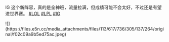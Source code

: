 <p>IG 这个新阵容，真的是全神班，流量拉满，但成绩可能不会太好，不过还是有望进世界赛。 <a href="https://e5n.cc/tags/LOL" class="mention hashtag" rel="tag">#<span>LOL</span></a> <a href="https://e5n.cc/tags/LPL" class="mention hashtag" rel="tag">#<span>LPL</span></a> <a href="https://e5n.cc/tags/IG" class="mention hashtag" rel="tag">#<span>IG</span></a></p>
![](https://files.e5n.cc/media_attachments/files/113/617/736/305/137/264/original/f02c09a9b5ed75ac.jpeg)